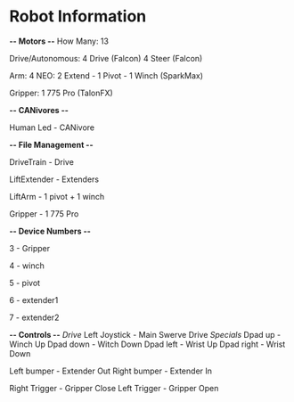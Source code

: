 # **Robot Information**

**-- Motors --**
How Many: 13

Drive/Autonomous:
4 Drive (Falcon)
4 Steer (Falcon)

Arm:
4 NEO: 2 Extend - 1 Pivot - 1 Winch (SparkMax)

Gripper:
1 775 Pro (TalonFX)


**-- CANivores --**

Human Led - CANivore


**-- File Management --** 

DriveTrain - Drive

LiftExtender - Extenders

LiftArm - 1 pivot + 1 winch

Gripper - 1 775 Pro


**-- Device Numbers --** 

3 - Gripper

4 - winch

5 - pivot

6 - extender1

7 - extender2

**-- Controls --**
*Drive*
Left Joystick - Main Swerve Drive
*Specials*
Dpad up - Winch Up
Dpad down - Witch Down
Dpad left - Wrist Up
Dpad right - Wrist Down

Left bumper - Extender Out
Right bumper - Extender In

Right Trigger - Gripper Close
Left Trigger - Gripper Open
